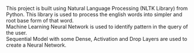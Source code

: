 This project is built using Natural Language Processing (NLTK Library) from Python. This library is used to process the english words into simpler and root base form of that word. <br>
Machine Learning Neural Network is used to identify pattern in the query of the user. <br>
Sequential Model with some Dense, Activation and Drop Layers are used to create a Neural Network.
